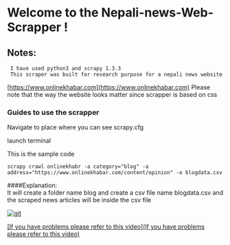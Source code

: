 # Welcome to the Nepali-news-Web-Scrapper !

## Notes:
     I have used python3 and scrapy 1.3.3
     This scraper was built for research purpose for a nepali news website 
[https://www.onlinekhabar.com](https://www.onlinekhabar.com)
     Please note that the way the website looks matter since scrapper is based on css

### Guides to use the scrapper
 Navigate to place where you can see scrapy.cfg

 launch terminal

 This is the sample code

 `scrapy crawl onlinekhabr -a category="blog" -a address="https://www.onlinekhabar.com/content/opinion" -o blogdata.csv`

 ####Explanation:  
It will create a folder name blog and create a csv file name blogdata.csv and the scraped news articles will be inside the csv file


<a href="https://ibb.co/kMd7HG"><img src="https://preview.ibb.co/eJzsjw/git.png" alt="git" border="0" /></a>



[[If you have problems please refer to this video](If you have problems please refer to this video)](https://www.youtube.com/watch?v=cBASLM-VOFg)
